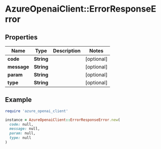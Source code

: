 # AzureOpenaiClient::ErrorResponseError

## Properties

| Name | Type | Description | Notes |
| ---- | ---- | ----------- | ----- |
| **code** | **String** |  | [optional] |
| **message** | **String** |  | [optional] |
| **param** | **String** |  | [optional] |
| **type** | **String** |  | [optional] |

## Example

```ruby
require 'azure_openai_client'

instance = AzureOpenaiClient::ErrorResponseError.new(
  code: null,
  message: null,
  param: null,
  type: null
)
```

